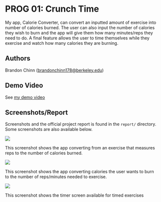 # PROG 01: Crunch Time

My app, Calorie Converter, can convert an inputted amount of exercise into number of calories burned. The user can also input the number of calories they wish to burn and the app will give them how many minutes/reps they need to do. A final feature allows the user to time themselves while they exercise and watch how many calories they are burning.

## Authors

Brandon Chinn ([brandonchinn178@berkeley.edu](mailto:brandonchinn178@berkeley.edu))

## Demo Video

See [my demo video](http://tinyurl.com/brandonchinn-prog01)

## Screenshots/Report

Screenshots and the official project report is found in the `report/` directory. Some screenshots are also available below.

![](https://raw.githubusercontent.com/cs160-sp16/prog-01-crunch-time-brandonchinn178/master/report/reps_calories.png)

This screenshot shows the app converting from an exercise that measures reps to the number of calories burned.

![](https://raw.githubusercontent.com/cs160-sp16/prog-01-crunch-time-brandonchinn178/master/report/calories_mins.png)

This screenshot shows the app converting calories the user wants to burn to the number of reps/minutes needed to exercise.

![](https://raw.githubusercontent.com/cs160-sp16/prog-01-crunch-time-brandonchinn178/master/report/timer.png)

This screenshot shows the timer screen available for timed exercises
